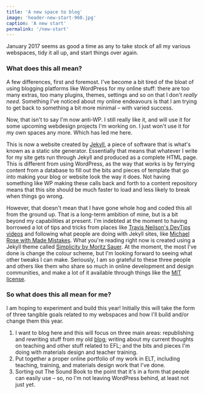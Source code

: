 ```yaml
---
title: 'A new space to blog'
image: 'header-new-start-960.jpg'
caption: 'A new start'
permalink: '/new-start'
---
```

January 2017 seems as good a time as any to take stock of all my various webspaces, tidy it all up, and start things over again.
<!--more-->

### What does this all mean?

A few differences, first and foremost. I've become a bit tired of the bloat of using blogging platforms like WordPress for my online stuff: there are too many extras, too many plugins, themes, settings and so on that I don't *really need*. Something I've noticed about my online endeavours is that I am trying to get back to something a bit more minimal – with varied success.

Now, that isn't to say I'm now anti-WP. I still really like it, and will use it for some upcoming webdesign projects I'm working on. I just won't use it for my own spaces any more. Which has led me here.

This is now a website created by [Jekyll](https://jekyllrb.com), a piece of software that is what's known as a static site generator. Essentially that means that whatever I write for my site gets run through Jekyll and produced as a complete HTML page. This is different from using WordPress, as the way that works is by ferrying content from a database to fill out the bits and pieces of template that go into making your blog or website look the way it does. Not having something like WP making these calls back and forth to a content repository means that this site should be much faster to load and less likely to break when things go wrong.

However, that doesn't mean that I have gone whole hog and coded this all from the ground up. That is a long-term ambition of mine, but is a bit beyond my capabilities at present. I'm indebted at the moment to having borrowed a lot of tips and tricks from places like [Travis Neilson's DevTips videos](https://www.youtube.com/watch?v=otVIEWxN71g) and following what people are doing with Jekyll sites, like [Michael Rose with Made Mistakes](https://mademistakes.com/). What you're reading right now is created using a Jekyll theme called [Simplicity by Moritz Sauer](https://phlow.github.io/simplicity/). At the moment, the most I've done is change the colour scheme, but I'm looking forward to seeing what other tweaks I can make. Seriously, I am so grateful to these three people and others like them who share so much in online development and design communities, and make a lot of it available through things like the [MIT license](https://en.wikipedia.org/wiki/MIT_License).

### So what does this all mean for me?

I am hoping to experiment and build this year! Initially this will take the form of three tangible goals related to my webspaces and how I'll build and/or change them this year.

1. I want to blog here and this will focus on three main areas: republishing and rewriting stuff from my old [blog](http://mikejharrison.com); writing about my current thoughts on teaching and other stuff related to EFL; and the bits and pieces I'm doing with materials design and teacher training.
2. Put together a proper online portfolio of my work in ELT, including teaching, training, and materials design work that I've done.
3. Sorting out The Sound Book to the point that it's in a form that people can easily use – so, no I'm not leaving WordPress behind, at least not just yet.
